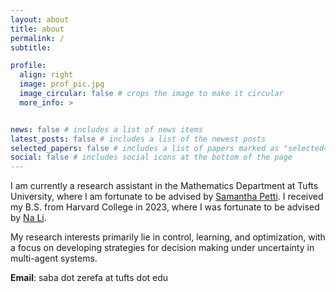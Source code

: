```yaml
---
layout: about
title: about
permalink: /
subtitle:

profile:
  align: right
  image: prof_pic.jpg
  image_circular: false # crops the image to make it circular
  more_info: >


news: false # includes a list of news items
latest_posts: false # includes a list of the newest posts
selected_papers: false # includes a list of papers marked as "selected={true}"
social: false # includes social icons at the bottom of the page
---
```


I am currently a research assistant in the Mathematics Department at Tufts University, where I am fortunate to be advised by [Samantha Petti](https://spetti.github.io/). I received my B.S. from Harvard College in 2023, where I was fortunate to be advised by [Na Li](https://nali.seas.harvard.edu/).

My research interests primarily lie in control, learning, and optimization, with a focus on developing strategies for decision making under uncertainty in multi-agent systems.

**Email**: saba dot zerefa at tufts dot edu
